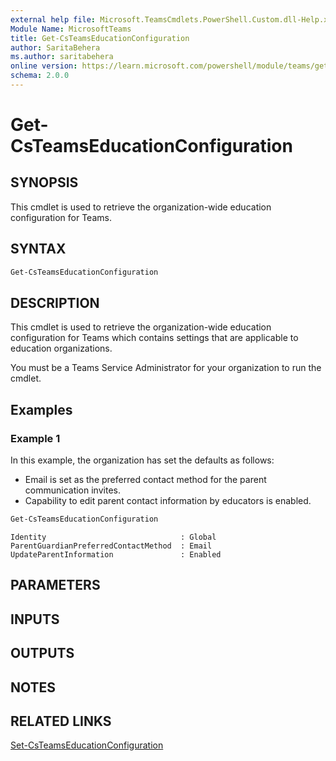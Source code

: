 ```yaml
---
external help file: Microsoft.TeamsCmdlets.PowerShell.Custom.dll-Help.xml
Module Name: MicrosoftTeams
title: Get-CsTeamsEducationConfiguration
author: SaritaBehera
ms.author: saritabehera
online version: https://learn.microsoft.com/powershell/module/teams/get-csteamseducationconfiguration
schema: 2.0.0
---
```


# Get-CsTeamsEducationConfiguration

## SYNOPSIS

This cmdlet is used to retrieve the organization-wide education configuration for Teams.

## SYNTAX

```powershell
Get-CsTeamsEducationConfiguration
```

## DESCRIPTION

This cmdlet is used to retrieve the organization-wide education configuration for Teams which contains settings that are applicable to education organizations.

You must be a Teams Service Administrator for your organization to run the cmdlet.

## Examples

### Example 1
In this example, the organization has set the defaults as follows:
  - Email is set as the preferred contact method for the parent communication invites.
  - Capability to edit parent contact information by educators is enabled.

```powershell
Get-CsTeamsEducationConfiguration
```
```Output
Identity                              : Global
ParentGuardianPreferredContactMethod  : Email
UpdateParentInformation               : Enabled
```

## PARAMETERS

## INPUTS

## OUTPUTS

## NOTES

## RELATED LINKS

[Set-CsTeamsEducationConfiguration](Set-CsTeamsEducationConfiguration.md)
